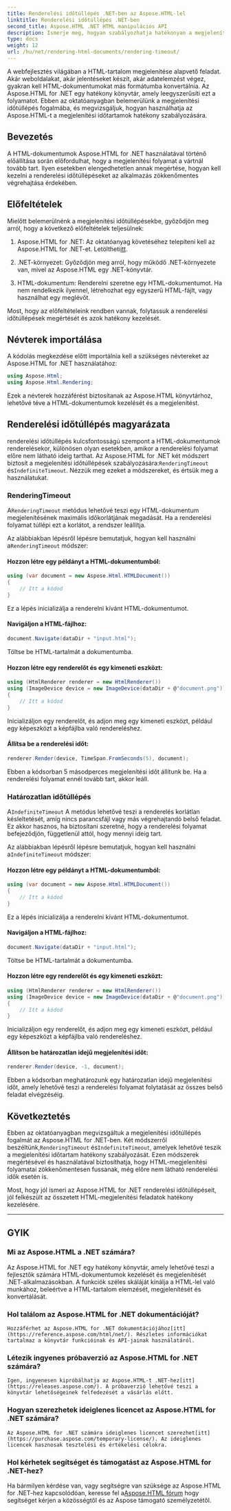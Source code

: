 ```yaml
---
title: Renderelési időtúllépés .NET-ben az Aspose.HTML-lel
linktitle: Renderelési időtúllépés .NET-ben
second_title: Aspose.HTML .NET HTML manipulációs API
description: Ismerje meg, hogyan szabályozhatja hatékonyan a megjelenítési időtúllépéseket az Aspose.HTML for .NET-ben. Fedezze fel a megjelenítési lehetőségeket, és biztosítsa a HTML-dokumentumok gördülékeny megjelenítését.
type: docs
weight: 12
url: /hu/net/rendering-html-documents/rendering-timeout/
---
```


A webfejlesztés világában a HTML-tartalom megjelenítése alapvető feladat. Akár weboldalakat, akár jelentéseket készít, akár adatelemzést végez, gyakran kell HTML-dokumentumokat más formátumba konvertálnia. Az Aspose.HTML for .NET egy hatékony könyvtár, amely leegyszerűsíti ezt a folyamatot. Ebben az oktatóanyagban belemerülünk a megjelenítési időtúllépés fogalmába, és megvizsgáljuk, hogyan használhatja az Aspose.HTML-t a megjelenítési időtartamok hatékony szabályozására.

## Bevezetés

A HTML-dokumentumok Aspose.HTML for .NET használatával történő előállítása során előfordulhat, hogy a megjelenítési folyamat a vártnál tovább tart. Ilyen esetekben elengedhetetlen annak megértése, hogyan kell kezelni a renderelési időtúllépéseket az alkalmazás zökkenőmentes végrehajtása érdekében.

## Előfeltételek

Mielőtt belemerülnénk a megjelenítési időtúllépésekbe, győződjön meg arról, hogy a következő előfeltételek teljesülnek:

1. Aspose.HTML for .NET: Az oktatóanyag követéséhez telepíteni kell az Aspose.HTML for .NET-et. Letöltheti[itt](https://releases.aspose.com/html/net/).

2. .NET-környezet: Győződjön meg arról, hogy működő .NET-környezete van, mivel az Aspose.HTML egy .NET-könyvtár.

3. HTML-dokumentum: Renderelni szeretne egy HTML-dokumentumot. Ha nem rendelkezik ilyennel, létrehozhat egy egyszerű HTML-fájlt, vagy használhat egy meglévőt.

Most, hogy az előfeltételeink rendben vannak, folytassuk a renderelési időtúllépések megértését és azok hatékony kezelését.

## Névterek importálása

A kódolás megkezdése előtt importálnia kell a szükséges névtereket az Aspose.HTML for .NET használatához:

```csharp
using Aspose.Html;
using Aspose.Html.Rendering;
```

Ezek a névterek hozzáférést biztosítanak az Aspose.HTML könyvtárhoz, lehetővé téve a HTML-dokumentumok kezelését és a megjelenítést.

## Renderelési időtúllépés magyarázata

 renderelési időtúllépés kulcsfontosságú szempont a HTML-dokumentumok renderelésekor, különösen olyan esetekben, amikor a renderelési folyamat előre nem látható ideig tarthat. Az Aspose.HTML for .NET két módszert biztosít a megjelenítési időtúllépések szabályozására:`RenderingTimeout` és`IndefiniteTimeout`. Nézzük meg ezeket a módszereket, és értsük meg a használatukat.

### RenderingTimeout

 A`RenderingTimeout` metódus lehetővé teszi egy HTML-dokumentum megjelenítésének maximális időkorlátjának megadását. Ha a renderelési folyamat túllépi ezt a korlátot, a rendszer leállítja.

 Az alábbiakban lépésről lépésre bemutatjuk, hogyan kell használni a`RenderingTimeout` módszer:

#### Hozzon létre egy példányt a HTML-dokumentumból:

   ```csharp
   using (var document = new Aspose.Html.HTMLDocument())
   {
       // Itt a kódod
   }
   ```

   Ez a lépés inicializálja a renderelni kívánt HTML-dokumentumot.

#### Navigáljon a HTML-fájlhoz:

   ```csharp
   document.Navigate(dataDir + "input.html");
   ```

   Töltse be HTML-tartalmát a dokumentumba.

#### Hozzon létre egy renderelőt és egy kimeneti eszközt:

   ```csharp
   using (HtmlRenderer renderer = new HtmlRenderer())
   using (ImageDevice device = new ImageDevice(dataDir + @"document.png"))
   {
       // Itt a kódod
   }
   ```

   Inicializáljon egy renderelőt, és adjon meg egy kimeneti eszközt, például egy képeszközt a képfájlba való rendereléshez.

#### Állítsa be a renderelési időt:

   ```csharp
   renderer.Render(device, TimeSpan.FromSeconds(5), document);
   ```

   Ebben a kódsorban 5 másodperces megjelenítési időt állítunk be. Ha a renderelési folyamat ennél tovább tart, akkor leáll.

### Határozatlan időtúllépés

 A`IndefiniteTimeout` A metódus lehetővé teszi a renderelés korlátlan késleltetését, amíg nincs parancsfájl vagy más végrehajtandó belső feladat. Ez akkor hasznos, ha biztosítani szeretné, hogy a renderelési folyamat befejeződjön, függetlenül attól, hogy mennyi ideig tart.

 Az alábbiakban lépésről lépésre bemutatjuk, hogyan kell használni a`IndefiniteTimeout` módszer:

#### Hozzon létre egy példányt a HTML-dokumentumból:

   ```csharp
   using (var document = new Aspose.Html.HTMLDocument())
   {
       // Itt a kódod
   }
   ```

   Ez a lépés inicializálja a renderelni kívánt HTML-dokumentumot.

#### Navigáljon a HTML-fájlhoz:

   ```csharp
   document.Navigate(dataDir + "input.html");
   ```

   Töltse be HTML-tartalmát a dokumentumba.

#### Hozzon létre egy renderelőt és egy kimeneti eszközt:

   ```csharp
   using (HtmlRenderer renderer = new HtmlRenderer())
   using (ImageDevice device = new ImageDevice(dataDir + @"document.png"))
   {
       // Itt a kódod
   }
   ```

   Inicializáljon egy renderelőt, és adjon meg egy kimeneti eszközt, például egy képeszközt a képfájlba való rendereléshez.

#### Állítson be határozatlan idejű megjelenítési időt:

   ```csharp
   renderer.Render(device, -1, document);
   ```

   Ebben a kódsorban meghatározunk egy határozatlan idejű megjelenítési időt, amely lehetővé teszi a renderelési folyamat folytatását az összes belső feladat elvégzéséig.

## Következtetés

 Ebben az oktatóanyagban megvizsgáltuk a megjelenítési időtúllépés fogalmát az Aspose.HTML for .NET-ben. Két módszerről beszéltünk,`RenderingTimeout` és`IndefiniteTimeout`, amelyek lehetővé teszik a megjelenítési időtartam hatékony szabályozását. Ezen módszerek megértésével és használatával biztosíthatja, hogy HTML-megjelenítési folyamatai zökkenőmentesen fussanak, még előre nem látható renderelési idők esetén is.

Most, hogy jól ismeri az Aspose.HTML for .NET renderelési időtúllépéseit, jól felkészült az összetett HTML-megjelenítési feladatok hatékony kezelésére.

---

## GYIK

### Mi az Aspose.HTML a .NET számára?
   Az Aspose.HTML for .NET egy hatékony könyvtár, amely lehetővé teszi a fejlesztők számára HTML-dokumentumok kezelését és megjelenítését .NET-alkalmazásokban. A funkciók széles skáláját kínálja a HTML-lel való munkához, beleértve a HTML-tartalom elemzését, megjelenítését és konvertálását.

### Hol találom az Aspose.HTML for .NET dokumentációját?
    Hozzáférhet az Aspose.HTML for .NET dokumentációjához[itt](https://reference.aspose.com/html/net/). Részletes információkat tartalmaz a könyvtár funkcióinak és API-jainak használatáról.

### Létezik ingyenes próbaverzió az Aspose.HTML for .NET számára?
    Igen, ingyenesen kipróbálhatja az Aspose.HTML-t .NET-hez[itt](https://releases.aspose.com/). A próbaverzió lehetővé teszi a könyvtár lehetőségeinek felfedezését a vásárlás előtt.

### Hogyan szerezhetek ideiglenes licencet az Aspose.HTML for .NET számára?
    Az Aspose.HTML for .NET számára ideiglenes licencet szerezhet[itt](https://purchase.aspose.com/temporary-license/). Az ideiglenes licencek hasznosak tesztelési és értékelési célokra.

### Hol kérhetek segítséget és támogatást az Aspose.HTML for .NET-hez?
   Ha bármilyen kérdése van, vagy segítségre van szüksége az Aspose.HTML for .NET-hez kapcsolódóan, keresse fel a[Aspose.HTML fórum](https://forum.aspose.com/) hogy segítséget kérjen a közösségtől és az Aspose támogató személyzetétől.



